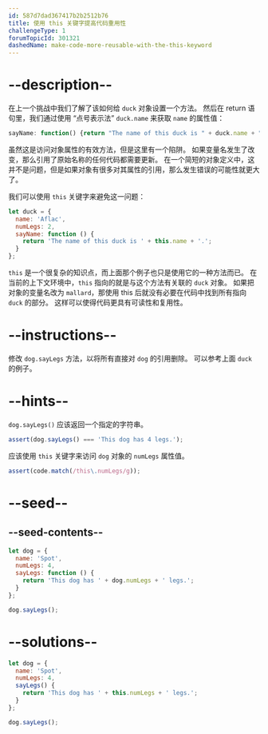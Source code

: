 ```yaml
---
id: 587d7dad367417b2b2512b76
title: 使用 this 关键字提高代码重用性
challengeType: 1
forumTopicId: 301321
dashedName: make-code-more-reusable-with-the-this-keyword
---
```


# --description--

在上一个挑战中我们了解了该如何给 `duck` 对象设置一个方法。 然后在 return 语句里，我们通过使用 “点号表示法” `duck.name` 来获取 `name` 的属性值：

```js
sayName: function() {return "The name of this duck is " + duck.name + ".";}
```

虽然这是访问对象属性的有效方法，但是这里有一个陷阱。 如果变量名发生了改变，那么引用了原始名称的任何代码都需要更新。 在一个简短的对象定义中，这并不是问题，但是如果对象有很多对其属性的引用，那么发生错误的可能性就更大了。

我们可以使用 `this` 关键字来避免这一问题：

```js
let duck = {
  name: 'Aflac',
  numLegs: 2,
  sayName: function () {
    return 'The name of this duck is ' + this.name + '.';
  }
};
```

`this` 是一个很复杂的知识点，而上面那个例子也只是使用它的一种方法而已。 在当前的上下文环境中，`this` 指向的就是与这个方法有关联的 `duck` 对象。 如果把对象的变量名改为 `mallard`，那使用 this 后就没有必要在代码中找到所有指向 `duck` 的部分。 这样可以使得代码更具有可读性和复用性。

# --instructions--

修改 `dog.sayLegs` 方法，以将所有直接对 `dog` 的引用删除。 可以参考上面 `duck` 的例子。

# --hints--

`dog.sayLegs()` 应该返回一个指定的字符串。

```js
assert(dog.sayLegs() === 'This dog has 4 legs.');
```

应该使用 `this` 关键字来访问 `dog` 对象的 `numLegs` 属性值。

```js
assert(code.match(/this\.numLegs/g));
```

# --seed--

## --seed-contents--

```js
let dog = {
  name: 'Spot',
  numLegs: 4,
  sayLegs: function () {
    return 'This dog has ' + dog.numLegs + ' legs.';
  }
};

dog.sayLegs();
```

# --solutions--

```js
let dog = {
  name: 'Spot',
  numLegs: 4,
  sayLegs() {
    return 'This dog has ' + this.numLegs + ' legs.';
  }
};

dog.sayLegs();
```
